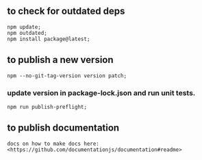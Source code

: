 ## to check for outdated deps

    npm update;
    npm outdated;
    npm install package@latest;

## to publish a new version

    npm --no-git-tag-version version patch;

### update version in package-lock.json and run unit tests.

    npm run publish-preflight;

## to publish documentation

    docs on how to make docs here:
    <https://github.com/documentationjs/documentation#readme>
